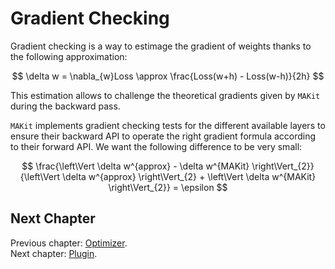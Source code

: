 # Gradient Checking

Gradient checking is a way to estimage the gradient of weights 
thanks to the following approximation: 

$$ \delta w = \nabla_{w}Loss \approx \frac{Loss(w+h) - Loss(w-h)}{2h} $$

This estimation allows to challenge the theoretical gradients given 
by `MAKit` during the backward pass.

`MAKit` implements gradient checking tests for the different available layers 
to ensure their backward API to operate the right gradient formula 
according to their forward API. We want the following difference to be 
very small: 
 
$$ 
\frac{\left\Vert \delta w^{approx} - \delta w^{MAKit} \right\Vert_{2}}
{\left\Vert \delta w^{approx} \right\Vert_{2} + 
 \left\Vert \delta w^{MAKit} \right\Vert_{2}} = \epsilon 
$$

## Next Chapter

Previous chapter: [Optimizer](OPTIMIZER.md). \
Next chapter: [Plugin](PLUGIN.md).
